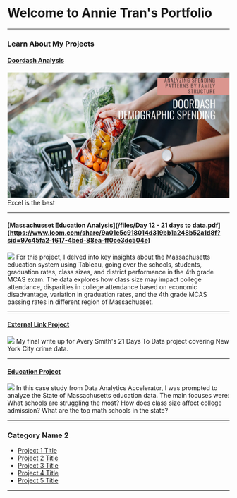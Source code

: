 # Welcome to Annie Tran's Portfolio

---

### Learn About My Projects

#### [Doordash Analysis](https://www.linkedin.com/pulse/analyzing-spending-patterns-doordash-demographics-family-annie-tran-00ulc/?trackingId=pj6iXWrUThSIVgotbPwOMg%3D%3D)
<img src="/images/DoorDash.png?raw=true"/>
Excel is the best

---
#### [Massachusset Education Analysis](/files/Day 12 - 21 days to data.pdf](https://www.loom.com/share/9a01e5c918014d319bb1a248b52a1d8f?sid=97c45fa2-f617-4bed-88ea-ff0ce3dc504e)
<img src="images/21 Days To Data Challenge.png?raw=true"/>
For this project, I delved into key insights about the Massachusetts education system using Tableau, going over the schools, students, graduation rates, class sizes, and district performance in the 4th grade MCAS exam. The data explores how class size may impact college attendance, disparities in college attendance based on economic disadvantage, variation in graduation rates, and the 4th grade MCAS passing rates in different region of Massachusset. 

---
#### [External Link Project](https://www.linkedin.com/pulse/what-i-learned-21-days-data-avery-smith)
[<img src="images/21 Days To Data Challenge What I've Learned Cover.png?raw=true"/>](https://www.linkedin.com/pulse/what-i-learned-21-days-data-avery-smith)
My final write up for Avery Smith's 21 Days To Data project covering New York City crime data. 


---
#### [Education Project](https://www.linkedin.com/pulse/massachusetts-education-analysis-samantha-paul/)
[<img src="images/21 Days To Data Challenge What I've Learned Cover.png?raw=true"/>](https://www.linkedin.com/pulse/what-i-learned-21-days-data-avery-smith)
In this case study from Data Analytics Accelerator, I was prompted to analyze the State of Massachusetts education data. The main focuses were:
What schools are struggling the most?
How does class size affect college admission?
What are the top math schools in the state? 

---

### Category Name 2

- [Project 1 Title](http://example.com/)
- [Project 2 Title](http://example.com/)
- [Project 3 Title](http://example.com/)
- [Project 4 Title](http://example.com/)
- [Project 5 Title](http://example.com/)

---




